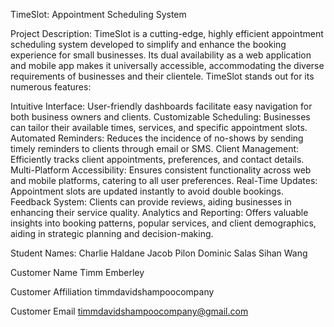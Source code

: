 TimeSlot: Appointment Scheduling System

Project Description:
TimeSlot is a cutting-edge, highly efficient appointment scheduling system developed to simplify and enhance the booking experience for small businesses. Its dual availability as a web application and mobile app makes it universally accessible, accommodating the diverse requirements of businesses and their clientele. TimeSlot stands out for its numerous features:

Intuitive Interface: User-friendly dashboards facilitate easy navigation for both business owners and clients.
Customizable Scheduling: Businesses can tailor their available times, services, and specific appointment slots.
Automated Reminders: Reduces the incidence of no-shows by sending timely reminders to clients through email or SMS.
Client Management: Efficiently tracks client appointments, preferences, and contact details.
Multi-Platform Accessibility: Ensures consistent functionality across web and mobile platforms, catering to all user preferences.
Real-Time Updates: Appointment slots are updated instantly to avoid double bookings.
Feedback System: Clients can provide reviews, aiding businesses in enhancing their service quality.
Analytics and Reporting: Offers valuable insights into booking patterns, popular services, and client demographics, aiding in strategic planning and decision-making.

Student Names:
  Charlie Haldane 
  Jacob Pilon
  Dominic Salas
  Sihan Wang 

Customer Name
Timm Emberley

Customer Affiliation
timmdavidshampoocompany

Customer Email
timmdavidshampoocompany@gmail.com

